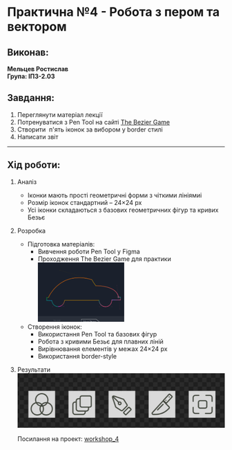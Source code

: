 # Практична №4 - Робота з пером та вектором

## Виконав:  
**Мельцев Ростислав**  
**Група: ІПЗ-2.03**  

## Завдання:
1. Переглянути матеріал лекції
2. Потренуватися з Pen Tool на сайті [The Bezier Game](https://bezier.method.ac/?authuser=0)
3. Створити  п'ять іконок за вибором у border стилі
4. Написати звіт

---

## Хід роботи:
1. Аналіз
    - Іконки мають прості геометричні форми з чіткими лініямиі
    - Розмір іконок стандартний – 24×24 px
    - Усі іконки складаються з базових геометричних фігур та кривих Безьє
2. Розробка
    - Підготовка матеріалів:
        - Вивчення роботи Pen Tool у Figma
        - Проходження The Bezier Game для практики  
            <img src="images/Game.png" width="200px" />
    - Створення іконок:
        - Використання Pen Tool та базових фігур
        - Робота з кривими Безьє для плавних ліній
        - Вирівнювання елементів у межах 24×24 px
        - Використання border-style
3. Результати  
    <img src="images/Icons.jpg"/>

    Посилання на проект: [workshop_4](https://www.figma.com/design/138qA0cYf1BYJHqAdRjfFp/Untitled?node-id=1-30&t=ziQL0nOA4rb7i3qb-1)
